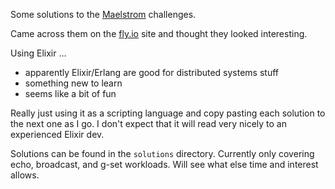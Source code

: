 
Some solutions to the [Maelstrom](https://github.com/jepsen-io/maelstrom) challenges.

Came across them on the [fly.io](https://fly.io/dist-sys/) site and thought they looked interesting.

Using Elixir ...
- apparently Elixir/Erlang are good for distributed systems stuff
- something new to learn
- seems like a bit of fun

Really just using it as a scripting language and copy pasting each solution to the next one as I go.
I don't expect that it will read very nicely to an experienced Elixir dev.

Solutions can be found in the `solutions` directory.
Currently only covering echo, broadcast, and g-set workloads.
Will see what else time and interest allows.
